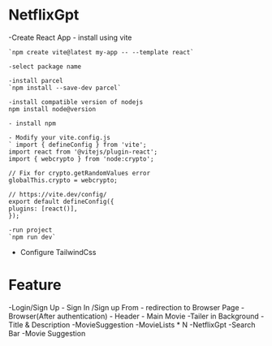 # NetflixGpt

-Create React App 
    - install using vite

    `npm create vite@latest my-app -- --template react`

    -select package name

    -install parcel
    `npm install --save-dev parcel`
    
    -install compatible version of nodejs
    npm install node@version

    - install npm

    - Modify your vite.config.js
    ` import { defineConfig } from 'vite';
    import react from '@vitejs/plugin-react';
    import { webcrypto } from 'node:crypto';

    // Fix for crypto.getRandomValues error
    globalThis.crypto = webcrypto;

    // https://vite.dev/config/
    export default defineConfig({
    plugins: [react()],
    });`

    -run project
    `npm run dev`

- Configure TailwindCss

# Feature
-Login/Sign Up
    - Sign In /Sign up From
    - redirection to Browser Page
-Browser(After authentication)
    - Header
    - Main Movie
        -Tailer in Background
        - Title & Description
        -MovieSuggestion
            -MovieLists * N
-NetflixGpt
    -Search Bar
    -Movie Suggestion

